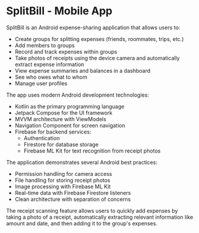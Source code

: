 # SplitBill - Mobile App

SplitBill is an Android expense-sharing application that allows users to:
- Create groups for splitting expenses (friends, roommates, trips, etc.)
- Add members to groups
- Record and track expenses within groups
- Take photos of receipts using the device camera and automatically extract expense information
- View expense summaries and balances in a dashboard
- See who owes what to whom
- Manage user profiles

The app uses modern Android development technologies:
- Kotlin as the primary programming language
- Jetpack Compose for the UI framework
- MVVM architecture with ViewModels
- Navigation Component for screen navigation
- Firebase for backend services:
    - Authentication
    - Firestore for database storage
    - Firebase ML Kit for text recognition from receipt photos

The application demonstrates several Android best practices:
- Permission handling for camera access
- File handling for storing receipt photos
- Image processing with Firebase ML Kit
- Real-time data with Firebase Firestore listeners
- Clean architecture with separation of concerns

The receipt scanning feature allows users to quickly add expenses by taking a photo of a receipt, automatically extracting relevant information like amount and date, and then adding it to the group's expenses.